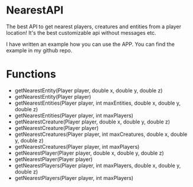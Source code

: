 # NearestAPI
The best API to get nearest players, creatures and entities from a player location! It's the best customizable api without messages etc.

I have written an example how you can use the APP. You can find the example in my github repo.
# Functions
  * getNearestEntity(Player player, double x, double y, double z)
  * getNearestEntity(Player player)
  * getNearestEntities(Player player, int maxEntities, double x, double y, double z)
  * getNearestEntities(Player player, int maxPlayers)
  * getNearestCreature(Player player, double x, double y, double z)
  * getNearestCreature(Player player)
  * getNearestCreatures(Player player, int maxCreatures, double x, double y, double z)
  * getNearestCreatures(Player player, int maxPlayers)
  * getNearestPlayer(Player player, double x, double y, double z)
  * getNearestPlayer(Player player)
  * getNearestPlayers(Player player, int maxPlayers, double x, double y, double z)
  * getNearestPlayers(Player player, int maxPlayers)
